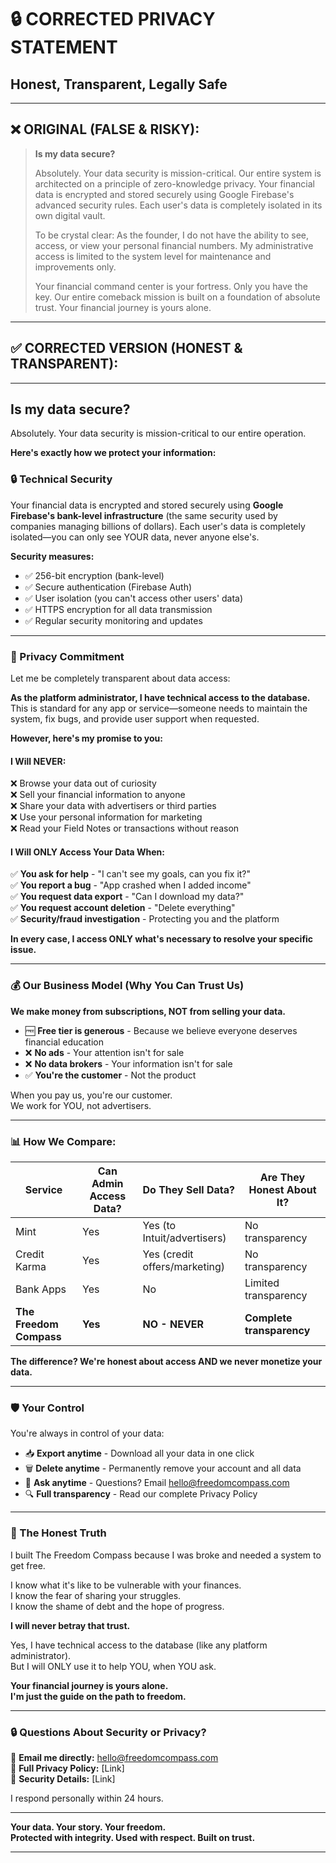 # 🔒 CORRECTED PRIVACY STATEMENT
## Honest, Transparent, Legally Safe

---

## ❌ **ORIGINAL (FALSE & RISKY):**

> **Is my data secure?**
> 
> Absolutely. Your data security is mission-critical. Our entire system is architected on a principle of zero-knowledge privacy.
> Your financial data is encrypted and stored securely using Google Firebase's advanced security rules. Each user's data is completely isolated in its own digital vault. 
> 
> To be crystal clear: As the founder, I do not have the ability to see, access, or view your personal financial numbers. My administrative access is limited to the system level for maintenance and improvements only.
> 
> Your financial command center is your fortress. Only you have the key. Our entire comeback mission is built on a foundation of absolute trust. Your financial journey is yours alone.

---

## ✅ **CORRECTED VERSION (HONEST & TRANSPARENT):**

---

## **Is my data secure?**

Absolutely. Your data security is mission-critical to our entire operation.

**Here's exactly how we protect your information:**

### **🔒 Technical Security**

Your financial data is encrypted and stored securely using **Google Firebase's bank-level infrastructure** (the same security used by companies managing billions of dollars). Each user's data is completely isolated—you can only see YOUR data, never anyone else's.

**Security measures:**
- ✅ 256-bit encryption (bank-level)
- ✅ Secure authentication (Firebase Auth)
- ✅ User isolation (you can't access other users' data)
- ✅ HTTPS encryption for all data transmission
- ✅ Regular security monitoring and updates

---

### **🤝 Privacy Commitment**

Let me be completely transparent about data access:

**As the platform administrator, I have technical access to the database.** This is standard for any app or service—someone needs to maintain the system, fix bugs, and provide user support when requested.

**However, here's my promise to you:**

#### **I Will NEVER:**
❌ Browse your data out of curiosity  
❌ Sell your financial information to anyone  
❌ Share your data with advertisers or third parties  
❌ Use your personal information for marketing  
❌ Read your Field Notes or transactions without reason  

#### **I Will ONLY Access Your Data When:**
✅ **You ask for help** - "I can't see my goals, can you fix it?"  
✅ **You report a bug** - "App crashed when I added income"  
✅ **You request data export** - "Can I download my data?"  
✅ **You request account deletion** - "Delete everything"  
✅ **Security/fraud investigation** - Protecting you and the platform  

**In every case, I access ONLY what's necessary to resolve your specific issue.**

---

### **💰 Our Business Model (Why You Can Trust Us)**

**We make money from subscriptions, NOT from selling your data.**

- 🆓 **Free tier is generous** - Because we believe everyone deserves financial education
- ❌ **No ads** - Your attention isn't for sale
- ❌ **No data brokers** - Your information isn't for sale
- ✅ **You're the customer** - Not the product

When you pay us, you're our customer.  
We work for YOU, not advertisers.

---

### **📊 How We Compare:**

| **Service** | **Can Admin Access Data?** | **Do They Sell Data?** | **Are They Honest About It?** |
|-------------|---------------------------|------------------------|-------------------------------|
| Mint | Yes | Yes (to Intuit/advertisers) | No transparency |
| Credit Karma | Yes | Yes (credit offers/marketing) | No transparency |
| Bank Apps | Yes | No | Limited transparency |
| **The Freedom Compass** | **Yes** | **NO - NEVER** | **Complete transparency** |

**The difference? We're honest about access AND we never monetize your data.**

---

### **🛡️ Your Control**

You're always in control of your data:

- 📥 **Export anytime** - Download all your data in one click
- 🗑️ **Delete anytime** - Permanently remove your account and all data
- 📧 **Ask anytime** - Questions? Email hello@freedomcompass.com
- 🔍 **Full transparency** - Read our complete Privacy Policy

---

### **💎 The Honest Truth**

I built The Freedom Compass because I was broke and needed a system to get free.

I know what it's like to be vulnerable with your finances.  
I know the fear of sharing your struggles.  
I know the shame of debt and the hope of progress.

**I will never betray that trust.**

Yes, I have technical access to the database (like any platform administrator).  
But I will ONLY use it to help YOU, when YOU ask.

**Your financial journey is yours alone.**  
**I'm just the guide on the path to freedom.**

---

### **🔒 Questions About Security or Privacy?**

📧 **Email me directly:** hello@freedomcompass.com  
📄 **Full Privacy Policy:** [Link]  
🔐 **Security Details:** [Link]

I respond personally within 24 hours.

---

**Your data. Your story. Your freedom.**  
**Protected with integrity. Used with respect. Built on trust.**

---




